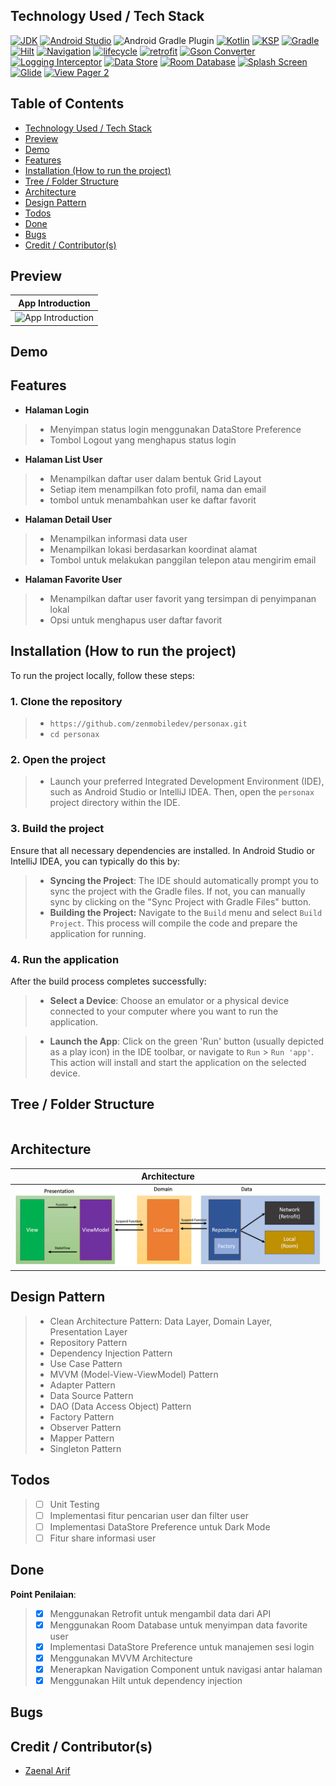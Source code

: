 ## Technology Used / Tech Stack

[![JDK](https://img.shields.io/badge/openjdk-21.0.5-437291?style=for-the-badge&logo=openJdk&logoColor=white)](https://openjdk.org/)
[![Android Studio](https://img.shields.io/badge/Android_Studio-2024.3.1_Meerkat-3DDC84?style=for-the-badge&logo=android-studio&logoColor=white)](https://developer.android.com/studio)
![Android Gradle Plugin](https://img.shields.io/badge/Android_Gradle_Plugin-8.9.0-3DDC84?style=for-the-badge&logo=android&logoColor=white)
[![Kotlin](https://img.shields.io/badge/Kotlin-2.0.21-7F52FF?style=for-the-badge&logo=kotlin&logoColor=white)](http://kotlinlang.org)
[![KSP](https://img.shields.io/badge/KSP-2.0.21--1.0.26-7F52FF?style=for-the-badge&logo=kotlin&logoColor=white)](https://github.com/google/ksp)
[![Gradle](https://img.shields.io/badge/gradle-8.11.1-02303A?style=for-the-badge&logo=gradle&logoColor=white)](https://developer.android.com/studio/releases/gradle-plugin)
[![Hilt](https://img.shields.io/badge/hilt-2.51.1-3DDC84?style=for-the-badge&logo=android&logoColor=white)](https://developer.android.com/training/dependency-injection/hilt-android)
[![Navigation](https://img.shields.io/badge/Navigation-2.7.5-3DDC84?style=for-the-badge&logo=android&logoColor=white)](https://developer.android.com/jetpack/androidx/releases/navigation)
[![lifecycle](https://img.shields.io/badge/Lifecycle-2.8.7-3DDC84?style=for-the-badge&logo=android&logoColor=white)](https://developer.android.com/jetpack/androidx/releases/lifecycle)
[![retrofit](https://img.shields.io/badge/Retrofit-2.11.0-000000?style=for-the-badge&logo=github&logoColor=white)](https://github.com/square/retrofit)
[![Gson Converter](https://img.shields.io/badge/Converter_Gson-2.11.0-000000?style=for-the-badge&logo=github&logoColor=white)](https://github.com/square/retrofit/blob/trunk/retrofit-converters/gson/README.md)
[![Logging Interceptor](https://img.shields.io/badge/Logging_Interceptor-4.12.0-000000?style=for-the-badge&logo=github&logoColor=white)](https://github.com/square/okhttp/tree/master/okhttp-logging-interceptor)
[![Data Store](https://img.shields.io/badge/Data_Store_Preference-1.1.2-3DDC84?style=for-the-badge&logo=android&logoColor=white)](https://developer.android.com/jetpack/androidx/releases/datastore)
[![Room Database](https://img.shields.io/badge/Room_Database-2.6.1-3DDC84?style=for-the-badge&logo=android&logoColor=white)](https://developer.android.com/jetpack/androidx/releases/room)
[![Splash Screen](https://img.shields.io/badge/Splash_Screen-1.0.1-3DDC84?style=for-the-badge&logo=android&logoColor=white)](https://developer.android.com/develop/ui/views/launch/splash-screen)
[![Glide](https://img.shields.io/badge/Glide-4.16.0-000000?style=for-the-badge&logo=github&logoColor=white)](https://coil-kt.github.io/coil/)
[![View Pager 2](https://img.shields.io/badge/View_Pager_2-1.1.0-3DDC84?style=for-the-badge&logo=android&logoColor=white)](https://developer.android.com/jetpack/androidx/releases/viewpager2)

## Table of Contents

- [Technology Used / Tech Stack](#technology-used--tech-stack)
- [Preview](#preview)
- [Demo](#demo)
- [Features](#features)
- [Installation (How to run the project)](#installation-how-to-run-the-project)
- [Tree / Folder Structure](#tree--folder-structure)
- [Architecture](#architecture)
- [Design Pattern](#design-pattern)
- [Todos](#todos)
- [Done](#done)
- [Bugs](#bugs)
- [Credit / Contributor(s)](#credit--contributors)


## Preview
| App Introduction                            |
|---------------------------------------------|
| ![App Introduction](assets/preview_app.png) |

## Demo


## Features
- **Halaman Login**
>- Menyimpan status login menggunakan DataStore Preference
>- Tombol Logout yang menghapus status login

- **Halaman List User**
>- Menampilkan daftar user dalam bentuk Grid Layout
>- Setiap item menampilkan foto profil, nama dan email
>- tombol untuk menambahkan user ke daftar favorit

- **Halaman Detail User**
>- Menampilkan informasi data user
>- Menampilkan lokasi berdasarkan koordinat alamat
>- Tombol untuk melakukan panggilan telepon atau mengirim email

- **Halaman Favorite User**
>- Menampilkan daftar user favorit yang tersimpan di penyimpanan lokal
>- Opsi untuk menghapus user daftar favorit

## Installation (How to run the project)

To run the project locally, follow these steps:

### 1. Clone the repository

>- ```https://github.com/zenmobiledev/personax.git```
>- ```cd personax```

### 2. Open the project

>- Launch your preferred Integrated Development Environment (IDE), such as Android Studio or
   IntelliJ IDEA. Then, open the ```personax``` project directory within the IDE.

### 3. Build the project

Ensure that all necessary dependencies are installed. In Android Studio or IntelliJ IDEA, you can
typically do this by:

>- **Syncing the Project**: The IDE should automatically prompt you to sync the project with the
   Gradle files. If not, you can manually sync by clicking on the "Sync Project with Gradle Files"
   button.
>- **Building the Project:** Navigate to the ```Build``` menu and select ```Build Project```. This
   process will compile the code and prepare the application for running.

### 4. Run the application

After the build process completes successfully:

>- **Select a Device**: Choose an emulator or a physical device connected to your computer where
   you want to run the application.

>- **Launch the App**: Click on the green 'Run' button (usually depicted as a play icon) in the IDE
   toolbar, or navigate to ```Run``` > ```Run 'app'```. This action will install and start the
   application on the selected device.

## Tree / Folder Structure

```

```

## Architecture

| Architecture                             |
|------------------------------------------|
| ![Architecture](assets/architecture.png) |

## Design Pattern

>- Clean Architecture Pattern: Data Layer, Domain Layer, Presentation Layer
>- Repository Pattern
>- Dependency Injection Pattern
>- Use Case Pattern
>- MVVM (Model-View-ViewModel) Pattern
>- Adapter Pattern
>- Data Source Pattern
>- DAO (Data Access Object) Pattern
>- Factory Pattern
>- Observer Pattern
>- Mapper Pattern
>- Singleton Pattern

## Todos

>- [ ] Unit Testing
>- [ ] Implementasi fitur pencarian user dan filter user
>- [ ] Implementasi DataStore Preference untuk Dark Mode
>- [ ] Fitur share informasi user

## Done

**Point Penilaian**:
>- [x] Menggunakan Retrofit untuk mengambil data dari API
>- [x] Menggunakan Room Database untuk menyimpan data favorite user
>- [x] Implementasi DataStore Preference untuk manajemen sesi login
>- [x] Menggunakan MVVM Architecture
>- [x] Menerapkan Navigation Component untuk navigasi antar halaman
>- [x] Menggunakan Hilt untuk dependency injection

## Bugs

## Credit / Contributor(s)

- [Zaenal Arif](https://github.com/zenmobiledev)

